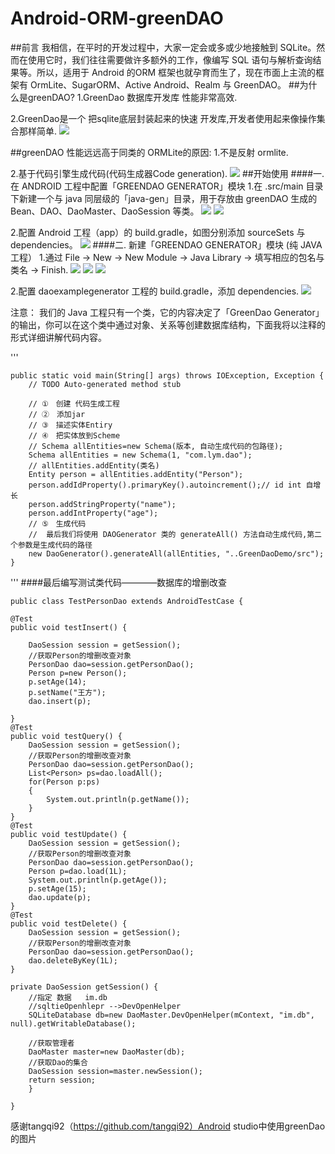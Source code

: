 # Android-ORM-greenDAO
##前言
我相信，在平时的开发过程中，大家一定会或多或少地接触到 SQLite。然而在使用它时，我们往往需要做许多额外的工作，像编写 SQL 语句与解析查询结果等。所以，适用于 Android 的ORM 框架也就孕育而生了，现在市面上主流的框架有 OrmLite、SugarORM、Active Android、Realm 与 GreenDAO。
##为什么是greenDAO?
1.GreenDao 数据库开发库 性能非常高效.

2.GreenDao是一个 把sqlite底层封装起来的快速 开发库,开发者使用起来像操作集合那样简单.
![](https://github.com/YangMian/Android-ORM-greenDAO/blob/master/raw/1.png) 

##greenDAO 性能远远高于同类的 ORMLite的原因:
1.不是反射 ormlite.

2.基于代码引擎生成代码(代码生成器Code generation).
![](https://github.com/YangMian/Android-ORM-greenDAO/blob/master/raw/2.png)
##开始使用
####一. 在 ANDROID 工程中配置「GREENDAO GENERATOR」模块
1.在 .src/main 目录下新建一个与 java 同层级的「java-gen」目录，用于存放由 greenDAO 生成的 Bean、DAO、DaoMaster、DaoSession 等类。
![](https://github.com/YangMian/Android-ORM-greenDAO/blob/master/raw/3.png)
![](https://github.com/YangMian/Android-ORM-greenDAO/blob/master/raw/4.png)

2.配置 Android 工程（app）的 build.gradle，如图分别添加 sourceSets 与dependencies。 
![](https://github.com/YangMian/Android-ORM-greenDAO/blob/master/raw/5.png)
####二. 新建「GREENDAO GENERATOR」模块 (纯 JAVA 工程）
1.通过 File -> New -> New Module -> Java Library -> 填写相应的包名与类名 -> Finish.
![](https://github.com/YangMian/Android-ORM-greenDAO/blob/master/raw/6.png)
![](https://github.com/YangMian/Android-ORM-greenDAO/blob/master/raw/7.png)
![](https://github.com/YangMian/Android-ORM-greenDAO/blob/master/raw/8.png)

2.配置 daoexamplegenerator 工程的 build.gradle，添加 dependencies.
![](https://github.com/YangMian/Android-ORM-greenDAO/blob/master/raw/9.png)


注意： 我们的 Java 工程只有一个类，它的内容决定了「GreenDao Generator」的输出，你可以在这个类中通过对象、关系等创建数据库结构，下面我将以注释的形式详细讲解代码内容。

'''

    public static void main(String[] args) throws IOException, Exception {
		// TODO Auto-generated method stub

		// ①　创建 代码生成工程
		// ②　添加jar
		// ③　描述实体Entiry
		// ④　把实体放到Scheme
		// Schema allEntities=new Schema(版本, 自动生成代码的包路径);
		Schema allEntities = new Schema(1, "com.lym.dao");
		// allEntities.addEntity(类名)
		Entity person = allEntities.addEntity("Person");
		person.addIdProperty().primaryKey().autoincrement();// id int 自增长
		person.addStringProperty("name");
		person.addIntProperty("age");
		// ⑤　生成代码
		//  最后我们将使用 DAOGenerator 类的 generateAll() 方法自动生成代码,第二个参数是生成代码的路径
		new DaoGenerator().generateAll(allEntities, "..GreenDaoDemo/src");
	}

'''
####最后编写测试类代码————数据库的增删改查

    public class TestPersonDao extends AndroidTestCase {

	@Test
	public void testInsert() {
		
		DaoSession session = getSession();
		//获取Person的增删改查对象
		PersonDao dao=session.getPersonDao();
		Person p=new Person();
		p.setAge(14);
		p.setName("王方");
		dao.insert(p);
		
	}
	@Test
	public void testQuery() {
		DaoSession session = getSession();
		//获取Person的增删改查对象
		PersonDao dao=session.getPersonDao();
		List<Person> ps=dao.loadAll();
		for(Person p:ps)
		{
			System.out.println(p.getName());
		}
	}
	@Test
	public void testUpdate() {
		DaoSession session = getSession();
		//获取Person的增删改查对象
		PersonDao dao=session.getPersonDao();
		Person p=dao.load(1L);
		System.out.println(p.getAge());
		p.setAge(15);
		dao.update(p);
	}
	@Test
	public void testDelete() {
		DaoSession session = getSession();
		//获取Person的增删改查对象
		PersonDao dao=session.getPersonDao();
		dao.deleteByKey(1L);
	}

	private DaoSession getSession() {
		//指定 数据   im.db
		//sqltieOpenhlepr -->DevOpenHelper
		SQLiteDatabase db=new DaoMaster.DevOpenHelper(mContext, "im.db", null).getWritableDatabase();

		//获取管理者
		DaoMaster master=new DaoMaster(db);
		//获取Dao的集合
		DaoSession session=master.newSession();
		return session;
    	}

    }
  
  感谢tangqi92（https://github.com/tangqi92）Android studio中使用greenDao的图片



